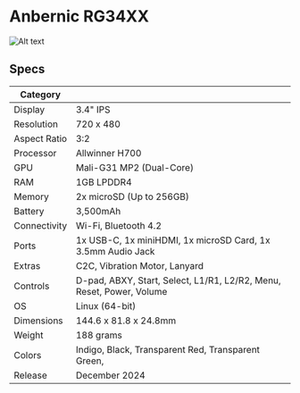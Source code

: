 # Anbernic RG34XX
![Alt text](https://retrohandhelds.gg/wp-content/uploads/2024/12/Anbernic-RG34XX-With-Other-Anbernic-Handhelds-2-1080x675.jpg)


## Specs

| Category     |   |
|--------------|---|
| Display      | 3.4" IPS  |
| Resolution   | 720 x 480  |
| Aspect Ratio | 3:2  |
| Processor    | Allwinner H700  |
| GPU          | Mali-G31 MP2 (Dual-Core)  |
| RAM          | 1GB LPDDR4  |
| Memory       | 2x microSD (Up to 256GB)  |
| Battery      | 3,500mAh  |
| Connectivity | Wi-Fi, Bluetooth 4.2  |
| Ports        | 1x USB-C, 1x miniHDMI, 1x microSD Card, 1x 3.5mm Audio Jack  |
| Extras       | C2C, Vibration Motor, Lanyard  |
| Controls     | D-pad, ABXY, Start, Select, L1/R1, L2/R2, Menu, Reset, Power, Volume  |
| OS           | Linux (64-bit)  |
| Dimensions   | 144.6 x 81.8 x 24.8mm  |
| Weight       | 188 grams  |
| Colors       | Indigo, Black, Transparent Red, Transparent Green,   |
| Release      | December 2024  |
